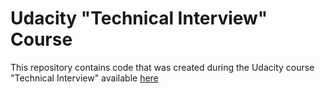 # Udacity "Technical Interview" Course

This repository contains code that was created during the
Udacity course "Technical Interview" available
[here](https://classroom.udacity.com/courses/ud513)
